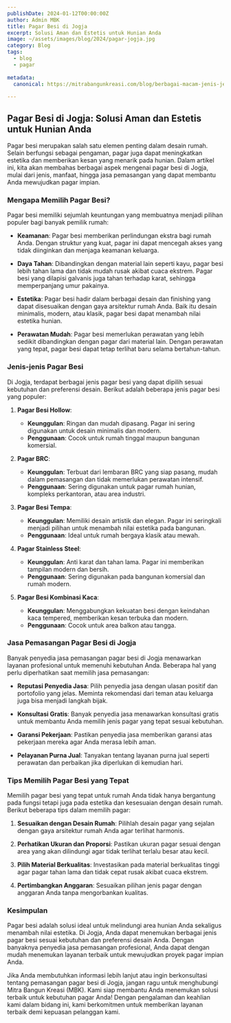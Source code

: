 ```yaml
---
publishDate: 2024-01-12T00:00:00Z
author: Admin MBK
title: Pagar Besi di Jogja
excerpt: Solusi Aman dan Estetis untuk Hunian Anda
image: ~/assets/images/blog/2024/pagar-jogja.jpg
category: Blog
tags:
  - blog
  - pagar
  
metadata:
  canonical: https://mitrabangunkreasi.com/blog/berbagai-macam-jenis-jendela-untuk-inspirasi-2024
  
---
```


## Pagar Besi di Jogja: Solusi Aman dan Estetis untuk Hunian Anda

Pagar besi merupakan salah satu elemen penting dalam desain rumah. Selain berfungsi sebagai pengaman, pagar juga dapat meningkatkan estetika dan memberikan kesan yang menarik pada hunian. Dalam artikel ini, kita akan membahas berbagai aspek mengenai pagar besi di Jogja, mulai dari jenis, manfaat, hingga jasa pemasangan yang dapat membantu Anda mewujudkan pagar impian.

### **Mengapa Memilih Pagar Besi?**

Pagar besi memiliki sejumlah keuntungan yang membuatnya menjadi pilihan populer bagi banyak pemilik rumah:

- **Keamanan**: Pagar besi memberikan perlindungan ekstra bagi rumah Anda. Dengan struktur yang kuat, pagar ini dapat mencegah akses yang tidak diinginkan dan menjaga keamanan keluarga.

- **Daya Tahan**: Dibandingkan dengan material lain seperti kayu, pagar besi lebih tahan lama dan tidak mudah rusak akibat cuaca ekstrem. Pagar besi yang dilapisi galvanis juga tahan terhadap karat, sehingga memperpanjang umur pakainya.

- **Estetika**: Pagar besi hadir dalam berbagai desain dan finishing yang dapat disesuaikan dengan gaya arsitektur rumah Anda. Baik itu desain minimalis, modern, atau klasik, pagar besi dapat menambah nilai estetika hunian.

- **Perawatan Mudah**: Pagar besi memerlukan perawatan yang lebih sedikit dibandingkan dengan pagar dari material lain. Dengan perawatan yang tepat, pagar besi dapat tetap terlihat baru selama bertahun-tahun.

### **Jenis-jenis Pagar Besi**

Di Jogja, terdapat berbagai jenis pagar besi yang dapat dipilih sesuai kebutuhan dan preferensi desain. Berikut adalah beberapa jenis pagar besi yang populer:

1. **Pagar Besi Hollow**:
   - **Keunggulan**: Ringan dan mudah dipasang. Pagar ini sering digunakan untuk desain minimalis dan modern.
   - **Penggunaan**: Cocok untuk rumah tinggal maupun bangunan komersial.

2. **Pagar BRC**:
   - **Keunggulan**: Terbuat dari lembaran BRC yang siap pasang, mudah dalam pemasangan dan tidak memerlukan perawatan intensif.
   - **Penggunaan**: Sering digunakan untuk pagar rumah hunian, kompleks perkantoran, atau area industri.

3. **Pagar Besi Tempa**:
   - **Keunggulan**: Memiliki desain artistik dan elegan. Pagar ini seringkali menjadi pilihan untuk menambah nilai estetika pada bangunan.
   - **Penggunaan**: Ideal untuk rumah bergaya klasik atau mewah.

4. **Pagar Stainless Steel**:
   - **Keunggulan**: Anti karat dan tahan lama. Pagar ini memberikan tampilan modern dan bersih.
   - **Penggunaan**: Sering digunakan pada bangunan komersial dan rumah modern.

5. **Pagar Besi Kombinasi Kaca**:
   - **Keunggulan**: Menggabungkan kekuatan besi dengan keindahan kaca tempered, memberikan kesan terbuka dan modern.
   - **Penggunaan**: Cocok untuk area balkon atau tangga.

### **Jasa Pemasangan Pagar Besi di Jogja**

Banyak penyedia jasa pemasangan pagar besi di Jogja menawarkan layanan profesional untuk memenuhi kebutuhan Anda. Beberapa hal yang perlu diperhatikan saat memilih jasa pemasangan:

- **Reputasi Penyedia Jasa**: Pilih penyedia jasa dengan ulasan positif dan portofolio yang jelas. Meminta rekomendasi dari teman atau keluarga juga bisa menjadi langkah bijak.

- **Konsultasi Gratis**: Banyak penyedia jasa menawarkan konsultasi gratis untuk membantu Anda memilih jenis pagar yang tepat sesuai kebutuhan.

- **Garansi Pekerjaan**: Pastikan penyedia jasa memberikan garansi atas pekerjaan mereka agar Anda merasa lebih aman.

- **Pelayanan Purna Jual**: Tanyakan tentang layanan purna jual seperti perawatan dan perbaikan jika diperlukan di kemudian hari.

### **Tips Memilih Pagar Besi yang Tepat**

Memilih pagar besi yang tepat untuk rumah Anda tidak hanya bergantung pada fungsi tetapi juga pada estetika dan kesesuaian dengan desain rumah. Berikut beberapa tips dalam memilih pagar:

1. **Sesuaikan dengan Desain Rumah**: Pilihlah desain pagar yang sejalan dengan gaya arsitektur rumah Anda agar terlihat harmonis.

2. **Perhatikan Ukuran dan Proporsi**: Pastikan ukuran pagar sesuai dengan area yang akan dilindungi agar tidak terlihat terlalu besar atau kecil.

3. **Pilih Material Berkualitas**: Investasikan pada material berkualitas tinggi agar pagar tahan lama dan tidak cepat rusak akibat cuaca ekstrem.

4. **Pertimbangkan Anggaran**: Sesuaikan pilihan jenis pagar dengan anggaran Anda tanpa mengorbankan kualitas.

### **Kesimpulan**

Pagar besi adalah solusi ideal untuk melindungi area hunian Anda sekaligus menambah nilai estetika. Di Jogja, Anda dapat menemukan berbagai jenis pagar besi sesuai kebutuhan dan preferensi desain Anda. Dengan banyaknya penyedia jasa pemasangan profesional, Anda dapat dengan mudah menemukan layanan terbaik untuk mewujudkan proyek pagar impian Anda.

Jika Anda membutuhkan informasi lebih lanjut atau ingin berkonsultasi tentang pemasangan pagar besi di Jogja, jangan ragu untuk menghubungi  Mitra Bangun Kreasi (MBK). Kami siap membantu Anda menemukan solusi terbaik untuk kebutuhan pagar Anda! Dengan pengalaman dan keahlian kami dalam bidang ini, kami berkomitmen untuk memberikan layanan terbaik demi kepuasan pelanggan kami.